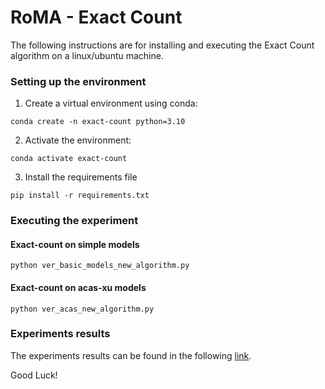 
# RoMA - Exact Count

The following instructions are for installing and executing the Exact Count algorithm on a linux/ubuntu machine.

### Setting up the environment

1. Create a virtual environment using conda:

`conda create -n exact-count python=3.10`

2. Activate the environment:

`conda activate exact-count`

3. Install the requirements file

`pip install -r requirements.txt`

### Executing the experiment

#### Exact-count on simple models
`python ver_basic_models_new_algorithm.py`

#### Exact-count on acas-xu models
`python ver_acas_new_algorithm.py`

### Experiments results

The experiments results can be found in the following [link](https://drive.google.com/drive/folders/1KOEkhwcs-tjPOB1uDQnLD_4iQKPC62nJ?usp=drive_link).

Good Luck!
